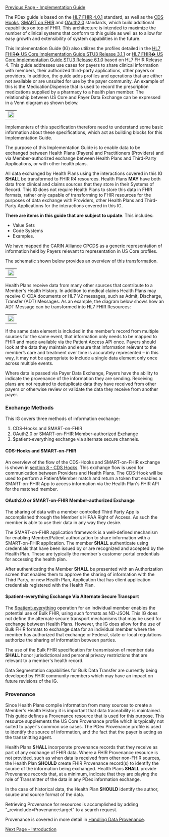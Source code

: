 [Previous Page - Implementation Guide](ImplementationGuide-hl7.fhir.us.davinci-pdex.html)

The PDex guide is based on the [HL7 FHIR 4.0.1](http://hl7.org/fhir/R4/) standard, as well as the [CDS Hooks](https://cds-hooks.org/),  [SMART on FHIR](http://docs.smarthealthit.org/) and [OAuth2.0](https://oauth.net/2/) standards, which build additional capabilities on top of FHIR. This architecture is intended to maximize the number of clinical systems that conform to this guide as well as to allow for easy growth and extensibility of system capabilities in the future.

This Implementation Guide (IG) also utilizes the profiles detailed in the [HL7 FHIR� US Core Implementation Guide STU3 Release 3.1.1]({{site.data.fhir.ver.uscore3}}) or [HL7 FHIR� US Core Implementation Guide STU3 Release 6.1.0]({{site.data.fhir.ver.uscore6}}) based on HL7 FHIR Release 4. This guide addresses use cases for payers to share clinical information with members, their authorized third-party applications, other payers or providers. In addition, the guide adds profiles and operations that are either not available or are unsuited for use by the payer community. An example of this is the MedicationDispense that is used to record the prescription medications supplied by a pharmacy to a health plan member. The relationship between US Core and Payer Data Exchange can be expressed in a Venn diagram as shown below.

<table><tr><td><img width="100%" height="auto" src="PDexAndUSCoreRelationship-v5.png" /></td></tr></table>
  
Implementers of this specification therefore need to understand some basic information about these specifications, which act as building blocks for this Implementation Guide.

The purpose of this Implementation Guide is to enable data to be exchanged between Health Plans (Payers) and Practitioners (Providers) and via Member-authorized exchange between Health Plans and Third-Party Applications, or with other health plans. 

All data exchanged by Health Plans using the interactions covered in this IG **SHALL** be transformed to FHIR R4 resources.  Health Plans **MAY** have both data from clinical and claims sources that they store in their Systems of Record. This IG does not require Health Plans to store this data in FHIR formats, rather only capable of transforming to FHIR resources for the purposes of data exchange with Providers, other Health Plans and Third-Party Applications for the interactions covered in this IG.

**There are items in this guide that are subject to update**. This includes:
- Value Sets
- Code Systems
- Examples.

We have mapped the CARIN Alliance CPCDS as a generic representation of information held by Payers relevant to representation in US Core profiles.

The schematic shown below provides an overview of this transformation.

<table><tr><td><img width="100%" height="auto" src="Payer-Admin-Financial-Clinical-Data-interchange.png" /></td></tr></table>

Health Plans receive data from many other sources that contribute to a Member's Health History. In addition to medical claims Health Plans may receive C-CDA documents or HL7 V2 messages, such as Admit, Discharge, Transfer (ADT) Messages. As an example, the diagram below shows how an ADT Message can be transformed into HL7 FHIR Resources:

<table><tr><td><img width="100%" height="auto" src="MappingFromV2toFHIR.png" /></td></tr></table>

If the same data element is included in the member’s record from multiple sources for the same event, that information only needs to be mapped to FHIR and made available via the Patient Access API once. Payers should look at the data they maintain and ensure that information relevant to the member’s care and treatment over time is accurately represented – in this way, it may not be appropriate to include a single data element only once across multiple events.

Where data is passed via Payer Data Exchange, Payers have the ability to indicate the provenance of the information they are sending. Receiving plans are not required to deduplicate data they have received from other payers or otherwise review or validate the data they receive from another payer.
 
### Exchange Methods

This IG covers three methods of information exchange:
1. CDS-Hooks and SMART-on-FHIR
2. OAuth2.0 or SMART-on-FHIR Member-authorized Exchange
3. $patient-everything exchange via alternate secure channels.

#### CDS-Hooks and SMART-on-FHIR

An overview of the flow of the CDS-Hooks and SMART-on-FHIR exchange is shown in [section 8 - CDS Hooks](http://build.fhir.org/ig/HL7/davinci-epdx/cds-hooks.html#pdex-hooks). This exchange flow is used for communication between Providers and Health Plans. The CDS-Hook will be used to perform a Patient/Member match and return a token that enables a SMART-on-FHIR App to access information via the Health Plan's FHIR API for the matched member.


#### OAuth2.0 or SMART-on-FHIR Member-authorized Exchange

The sharing of data with a member controlled Third Party App is accomplished through the Member's HIPAA Right of Access. As such the member is able to use their data in any way they desire. 

The SMART-on-FHIR application framework is a well-defined mechanism for enabling Member/Patient authorization to share information with a SMART-on-FHIR application. The member **SHALL** authenticate using credentials that have been issued by or are recognized and accepted by the Health Plan. These are typically the member's customer portal credentials for accessing the health plan.

After authenticating the Member **SHALL** be presented with an Authorization screen that enables them to approve the sharing of information with the Third Party, or new Health Plan, Application that has client application credentials registered with the Health Plan.


#### $patient-everything Exchange Via Alternate Secure Transport

The [$patient-everything](https://www.hl7.org/fhir/operation-patient-everything.html) operation for an individual member enables the potential use of Bulk FHIR, using such formats as ND-JSON. This IG does not define the alternate secure transport mechanisms that may be used for exchange between Health Plans. However, the IG does allow for the use of Bulk FHIR formats to exchange data for an individual member where the member has authorized that exchange or Federal, state or local regulations authorize the sharing of information between parties. 

The use of the Bulk FHIR specification for transmission of member data **SHALL** honor jurisdictional and personal privacy restrictions that are relevant to a member's health record.

Data Segmentation capabilities for Bulk Data Transfer are currently being developed by FHIR community members which may have an impact on future revisions of the IG.

### Provenance

Since Health Plans compile information from many sources to create a Member's Health History it is important that data traceability is maintained. This guide defines a Provenance resource that is used for this purpose. This resource supplements the US Core Provenance profile which is typically not suited to payer's common use cases. The PDex Provenance profile is used to identify the source of information, and the fact that the payer is acting as the transmitting agent.

Health Plans **SHALL** incorporate provenance records that they receive as part of any exchange of FHIR data. Where a FHIR Provenance resource is not provided, such as when data is received from other non-FHIR sources, the Health Plan **SHOULD** create FHIR Provenance record(s) to identify the source of the information being exchanged. Health Plans **SHALL** provide Provenance records that, at a minimum, indicate that they are playing the role of Transmitter of the data in any PDex information exchange.

In the case of historical data, the Health Plan **SHOULD** identify the author, source and source format of the data.

Retrieving Provenance for resources is accomplished by adding "_revinclude=Provenance:target" to a search request.

Provenance is covered in more detail in [Handling Data Provenance](handlingdataprovenance.html).


[Next Page - Introduction](introduction.html)
